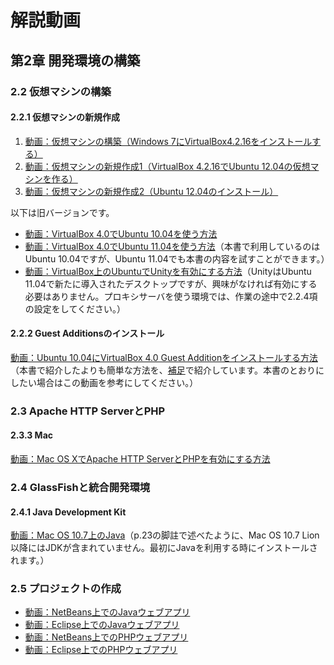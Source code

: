 # 解説動画

## 第2章 開発環境の構築

### 2.2 仮想マシンの構築

#### 2.2.1 仮想マシンの新規作成

1. [動画：仮想マシンの構築（Windows 7にVirtualBox4.2.16をインストールする）](http://youtu.be/6mVr4APoPN8)
1. [動画：仮想マシンの新規作成1（VirtualBox 4.2.16でUbuntu 12.04の仮想マシンを作る）](http://youtu.be/HMGZSxsU_CQ)
1. [動画：仮想マシンの新規作成2（Ubuntu 12.04のインストール）](http://youtu.be/9Bb2l05pHSA)

以下は旧バージョンです。

* [動画：VirtualBox 4.0でUbuntu 10.04を使う方法](http://youtu.be/MYdxzHlSkL4)
* [動画：VirtualBox 4.0でUbuntu 11.04を使う方法](http://youtu.be/hGHUTp8jMK4)（本書で利用しているのはUbuntu 10.04ですが、Ubuntu 11.04でも本書の内容を試すことができます。）
* [動画：VirtualBox上のUbuntuでUnityを有効にする方法](http://youtu.be/X18S9Ktd6aQ)（UnityはUbuntu 11.04で新たに導入されたデスクトップですが、興味がなければ有効にする必要はありません。プロキシサーバを使う環境では、作業の途中で2.2.4項の設定をしてください。）

#### 2.2.2 Guest Additionsのインストール

[動画：Ubuntu 10.04にVirtualBox 4.0 Guest Additionをインストールする方法](http://youtu.be/DlShag2A5Nk)（本書で紹介したよりも簡単な方法を、[補足](https://github.com/taroyabuki/webbook2/blob/master/supplement.md)で紹介しています。本書のとおりにしたい場合はこの動画を参考にしてください。）

### 2.3 Apache HTTP ServerとPHP

#### 2.3.3 Mac

[動画：Mac OS XでApache HTTP ServerとPHPを有効にする方法](http://youtu.be/heiXSqh3mDQ)

### 2.4 GlassFishと統合開発環境

#### 2.4.1 Java Development Kit

[動画：Mac OS 10.7上のJava](http://youtu.be/36R485Rul7I)（p.23の脚註で述べたように、Mac OS 10.7 Lion以降にはJDKが含まれていません。最初にJavaを利用する時にインストールされます。）

### 2.5 プロジェクトの作成

* [動画：NetBeans上でのJavaウェブアプリ](http://youtu.be/YwWZNSE3e94)
* [動画：Eclipse上でのJavaウェブアプリ](http://youtu.be/RqRFsQjYq-E)
* [動画：NetBeans上でのPHPウェブアプリ](http://youtu.be/3118hz3bZpA)
* [動画：Eclipse上でのPHPウェブアプリ](http://youtu.be/DcPCQK0qqgY)
